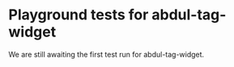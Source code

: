 # Playground tests for abdul-tag-widget
We are still awaiting the first test run for abdul-tag-widget.
